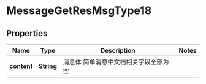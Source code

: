 # MessageGetResMsgType18

## Properties
Name | Type | Description | Notes
------------ | ------------- | ------------- | -------------
**content** | **String** | 消息体 简单消息中文档相关字段全部为空 | 
